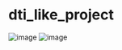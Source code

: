 # dti_like_project
![image](https://github.com/AdisornNangnoi/dti_like_project/assets/113957028/3187028a-a21b-4fb9-a10d-18cc494adfb8)
![image](https://github.com/AdisornNangnoi/dti_like_project/assets/113957028/ca52b88d-de92-4049-9f06-3a8ef3e445fa)
